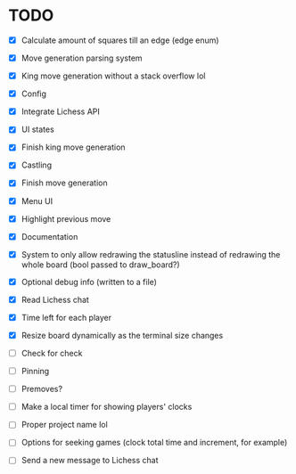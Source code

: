 # TODO

- [x] Calculate amount of squares till an edge (edge enum)
- [x] Move generation parsing system
- [x] King move generation without a stack overflow lol
- [x] Config
- [x] Integrate Lichess API
- [x] UI states
- [x] Finish king move generation
- [x] Castling
- [x] Finish move generation
- [x] Menu UI
- [x] Highlight previous move
- [x] Documentation
- [x] System to only allow redrawing the statusline instead of redrawing the whole board (bool passed to draw_board?)
- [x] Optional debug info (written to a file)
- [x] Read Lichess chat
- [x] Time left for each player
- [x] Resize board dynamically as the terminal size changes

- [ ] Check for check
- [ ] Pinning
- [ ] Premoves?
- [ ] Make a local timer for showing players' clocks
- [ ] Proper project name lol
- [ ] Options for seeking games (clock total time and increment, for example)
- [ ] Send a new message to Lichess chat
